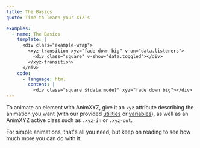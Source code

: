```yaml
---
title: The Basics
quote: Time to learn your XYZ's

examples:
  - name: The Basics
    template: |
      <div class="example-wrap">
        <xyz-transition xyz="fade down big" v-on="data.listeners">
          <div class="square" v-show="data.toggled"></div>
        </xyz-transition>
      </div>
    code:
      - language: html
        content: |
          <div class="square ${data.mode}" xyz="fade down big"></div>
---
```


To animate an element with AnimXYZ, give it an `xyz` attribute describing the animation you want (with our provided [utilities](#utilities) or [variables](#variables)), as well as an AnimXYZ active class such as `.xyz-in` or `.xyz-out`.

For simple animations, that's all you need, but keep on reading to see how much more you can do with it.
